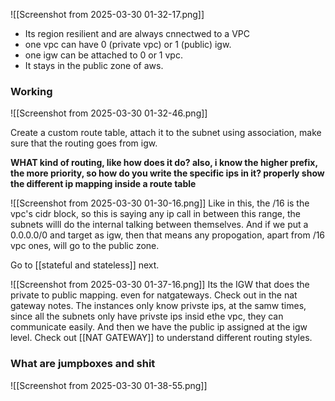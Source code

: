 ![[Screenshot from 2025-03-30 01-32-17.png]]
- Its region resilient and are always cnnectwed to a VPC
- one vpc can have 0 (private vpc) or 1 (public) igw.
- one igw can be attached to 0 or 1 vpc.
- It stays in the public zone of aws.

### Working
![[Screenshot from 2025-03-30 01-32-46.png]]

Create a custom route table, attach it to the subnet using association, make sure that the routing goes from igw.


**WHAT kind of routing, like how does it do? also, i know the higher prefix, the more priority, so how do you write the specific ips in it? properly show the different ip mapping inside a route table**

![[Screenshot from 2025-03-30 01-30-16.png]]
Like in this, the /16 is the vpc's cidr block, so this is saying any ip call in between this range, the subnets willl do the internal talking between themselves.
And if we put a 0.0.0.0/0 and target as igw, then that means any propogation, apart from /16 vpc ones, will go to the public zone.

Go to [[stateful and stateless]] next.


![[Screenshot from 2025-03-30 01-37-16.png]]
Its the IGW that does the private to public mapping. even for natgateways. Check out in the nat gateway notes.
The instances only know privste ips, at the samw times, since all the subnets only have privste ips insid ethe vpc, they can communicate easily. And then we have the public ip assigned at the igw level.
Check out [[NAT GATEWAY]] to understand different routing styles. 

### What are jumpboxes and shit
![[Screenshot from 2025-03-30 01-38-55.png]]

